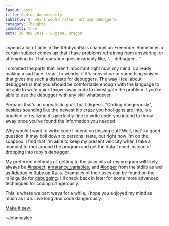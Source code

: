```yaml
---
layout: post
title: Coding dangerously
subtitle: Or why I would rather not use debuggers.
category: Thoughts
comments: true
meta: 28 May 2011 - Eugene, Oregon
---
```


I spend a lot of time in the #RubyonRails channel on Freenode.
Sometimes a certain subject comes up that I have problems refraining from answering, or attempting to.
That question goes invariably like, "... debugger ..."

I ommited the parts that aren't important right now, my mind is already making a sad face.
I start to wonder if it's conviction or something sinister that gives me such a distaste for debuggers.
The way I feel about debuggers is that you should be comfortable enough with the language to be able to write quick throw-away code to investigate the problem if you're able to use the debugger with any skill whatsoever.

Perhaps that's an unrealistic goal, but I digress. "Coding dangerously", besides sounding like the newest hip craze you hooligans are into,
is a practice of realizing it's perfectly fine to write code you intend to throw away once you've found the information you needed.

Why would I want to write code I intend on tossing out? Well, that's a good question.
It may boil down to personal taste, but right now I'm on the soapbox.
I find that I'm able to keep my present <a name="velocity" title="Velocity is an extremely simple, powerful method for accurately measuring the rate at which teams consistently deliver business value.">velocity</a>
when I take a moment to root around the program and get the data I need instead of dropping into ruby's debugger.

My preferred methods of getting to the juicy bits of my program will likely always be [#inspect][], [#instance_variables], and [#logger][] from the stdlib as well as [#debug][] in [Ruby on Rails][].
Examples of their uses can be found on the rails guide for [debugging][]. I'll check back in later for some more advanced techniques for coding dangerously.

This is where we part ways for a while, I hope you enjoyed my mind as much as I do. Live long and code dangerously.

[Make it sew][],

~Johnneylee

[#inspect]: http://rubydoc.info/stdlib/core/1.9.2/Object#inspect-instance_method "#inspect@Rubydoc.info"
[#instance_variables]: http://rubydoc.info/stdlib/core/1.9.2/Object#instance_variables-instance_method "#instance_variables@Rubydoc.info"
[#debug]: http://rubydoc.info/docs/rails/3.0.0/ActionView/Helpers/DebugHelper#debug-instance_method "#debug@RubyonRails"
[#logger]: http://rubydoc.info/stdlib/logger/1.9.2/Logger/Application#logger-instance_method "#logger@Rubydoc.info"
[debugging]: http://guides.rubyonrails.org/debugging_rails_applications.html "Debugging Rails Applications@RubyonRails"
[Ruby on Rails]: http://rubyonrails.org/ "Ruby on Rails"
[Make it sew]: http://i.imgur.com/IBXFX.jpg "Make it sew"

